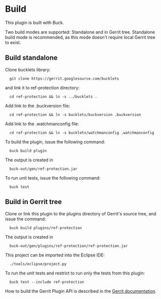 Build
=====

This plugin is built with Buck.

Two build modes are supported: Standalone and in Gerrit tree. Standalone
build mode is recommended, as this mode doesn't require local Gerrit
tree to exist.

Build standalone
----------------

Clone bucklets library:

```
  git clone https://gerrit.googlesource.com/bucklets

```
and link it to ref-protection directory:

```
  cd ref-protection && ln -s ../bucklets .
```

Add link to the .buckversion file:

```
  cd ref-protection && ln -s bucklets/buckversion .buckversion
```

Add link to the .watchmanconfig file:

```
  cd ref-protection && ln -s bucklets/watchmanconfig .watchmanconfig
```

To build the plugin, issue the following command:

```
  buck build plugin
```

The output is created in

```
  buck-out/gen/ref-protection.jar
```

To run unit tests, issue the following command:

```
  buck test
```

Build in Gerrit tree
--------------------

Clone or link this plugin to the plugins directory of Gerrit's source
tree, and issue the command:

```
  buck build plugins/ref-protection
```

The output is created in

```
  buck-out/gen/plugins/ref-protection/ref-protection.jar
```

This project can be imported into the Eclipse IDE:

```
  ./tools/eclipse/project.py
```

To run the unit tests and restrict to run only the tests from this plugin:

```
  buck test --include ref-protection
```

How to build the Gerrit Plugin API is described in the [Gerrit
documentation](../../../Documentation/dev-buck.html#_extension_and_plugin_api_jar_files).
